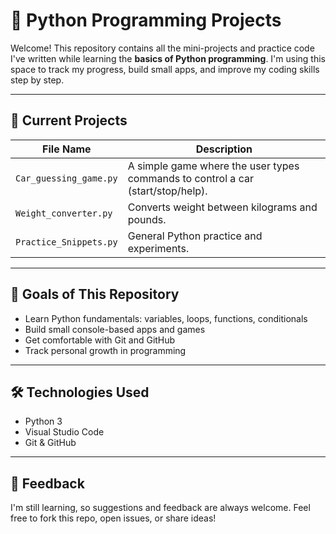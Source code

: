 # 🐍 Python Programming Projects

Welcome! This repository contains all the mini-projects and practice code I've written while learning the **basics of Python programming**. I'm using this space to track my progress, build small apps, and improve my coding skills step by step.

---

## 📁 Current Projects

| File Name               | Description                                         |
|------------------------|-----------------------------------------------------|
| `Car_guessing_game.py` | A simple game where the user types commands to control a car (start/stop/help). |
| `Weight_converter.py`  | Converts weight between kilograms and pounds.       |
| `Practice_Snippets.py`              | General Python practice and experiments.            |

---

## 📌 Goals of This Repository

- Learn Python fundamentals: variables, loops, functions, conditionals
- Build small console-based apps and games
- Get comfortable with Git and GitHub
- Track personal growth in programming

---

## 🛠 Technologies Used

- Python 3
- Visual Studio Code
- Git & GitHub

---

## 💬 Feedback

I'm still learning, so suggestions and feedback are always welcome. Feel free to fork this repo, open issues, or share ideas!

